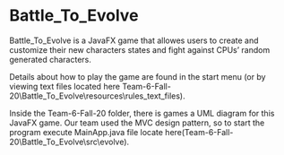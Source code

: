 # Battle_To_Evolve
Battle_To_Evolve is a JavaFX game that allowes users to create and customize their new characters states and fight against CPUs’ random generated characters. 


Details about how to play the game are found in the start menu (or by viewing text files located here Team-6-Fall-20\Battle_To_Evolve\resources\rules_text_files).


Inside the Team-6-Fall-20 folder, there is games a UML diagram for this JavaFX game. Our team used the MVC design pattern, so to start the program execute MainApp.java file locate  here(Team-6-Fall-20\Battle_To_Evolve\src\evolve).

